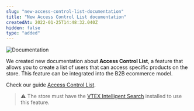 ```yaml
---
slug: "new-access-control-list-documentation"
title: "New Access Control List documentation"
createdAt: 2022-01-25T14:48:32.040Z
hidden: false
type: "added"
---
```


![Documentation](https://raw.githubusercontent.com/vtexdocs/dev-portal-content/main/images/new-access-control-list-documentation-0.png)

We created new documentation about **Access Control List**, a feature that allows you to create a list of users that can access specific products on the store. This feature can be integrated into the B2B ecommerce model.

Check our guide [Access Control List](https://developers.vtex.com/vtex-developer-docs/docs/access-control-list).

> ⚠️ The store must have the [VTEX Intelligent Search](https://help.vtex.com/en/tracks/vtex-intelligent-search) installed to use this feature.
